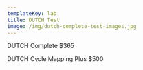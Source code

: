 ```yaml
---
templateKey: lab
title: DUTCH Test
image: /img/dutch-complete-test-images.jpg
---
```

DUTCH Complete $365

DUTCH Cycle Mapping Plus $500
